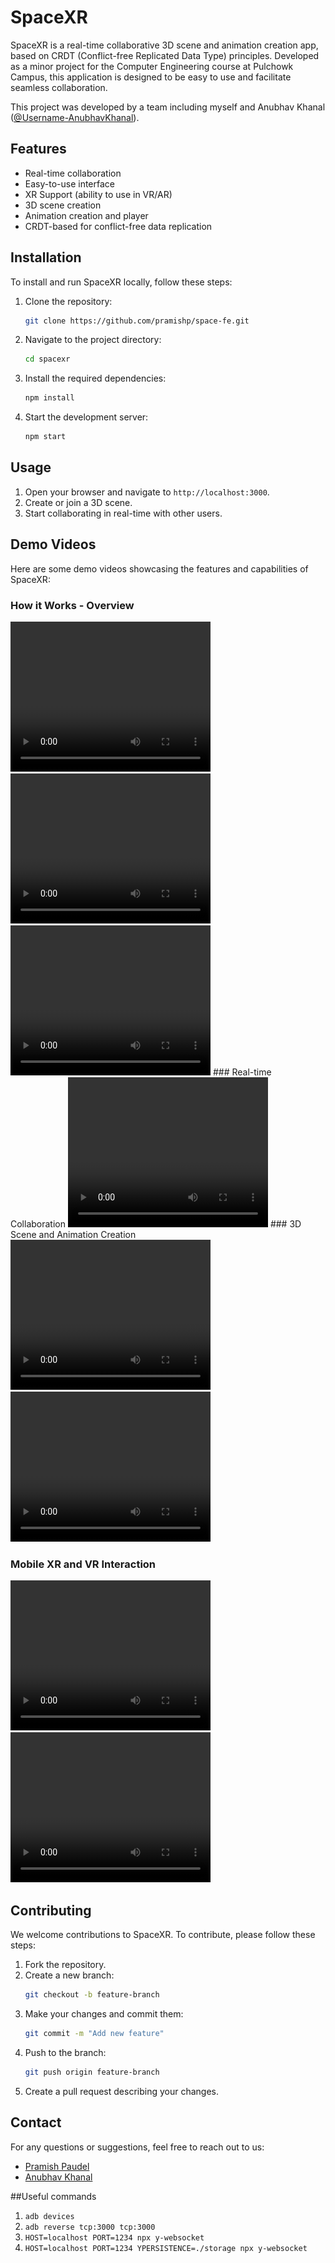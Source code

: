 # SpaceXR

SpaceXR is a real-time collaborative 3D scene and animation creation app, based on CRDT (Conflict-free Replicated Data Type) principles. Developed as a minor project for the Computer Engineering course at Pulchowk Campus, this application is designed to be easy to use and facilitate seamless collaboration. 

This project was developed by a team including myself and Anubhav Khanal ([@Username-AnubhavKhanal](https://github.com/Username-AnubhavKhanal)).

[//]: # (<img src="assets/easy_editor.png" width="80%"/>)

## Features

- Real-time collaboration
- Easy-to-use interface
- XR Support (ability to use in VR/AR)
- 3D scene creation
- Animation creation and player
- CRDT-based for conflict-free data replication

## Installation

To install and run SpaceXR locally, follow these steps:

1. Clone the repository:
    ```bash
    git clone https://github.com/pramishp/space-fe.git
    ```
2. Navigate to the project directory:
    ```bash
    cd spacexr
    ```
3. Install the required dependencies:
    ```bash
    npm install
    ```
4. Start the development server:
    ```bash
    npm start
    ```

## Usage

1. Open your browser and navigate to `http://localhost:3000`.
2. Create or join a 3D scene.
3. Start collaborating in real-time with other users.

## Demo Videos

Here are some demo videos showcasing the features and capabilities of SpaceXR:

### How it Works - Overview
<video width="320" height="240" autoplay loop>
  <source src="assets/how-it-works-1.mp4" type="video/mp4">
  Your browser does not support the video tag.
</video>
<video width="320" height="240" autoplay loop>
  <source src="assets/how-it-works-2.mp4" type="video/mp4">
  Your browser does not support the video tag.
</video>
<video width="320" height="240" autoplay loop>
  <source src="assets/how-it-works-3.mp4" type="video/mp4">
  Your browser does not support the video tag.
</video>
### Real-time Collaboration
<video width="320" height="240" autoplay loop>
  <source src="assets/multi%20user%20scene%20compositino.mp4" type="video/mp4">
  Your browser does not support the video tag.
</video>
### 3D Scene and Animation Creation
<video width="320" height="240" autoplay loop>
  <source src="assets/multi%20user%20scene%20compositino.mp4" type="video/mp4">
  Your browser does not support the video tag.
</video>
<video width="320" height="240" autoplay loop>
  <source src="assets/xr.mp4" type="video/mp4">
  Your browser does not support the video tag.
</video>

[//]: # (### Final Animation)

[//]: # (<video width="320" height="240" autoplay loop>)

[//]: # (  <source src="final animation.mov" type="video/mp4">)

[//]: # (  Your browser does not support the video tag.)

[//]: # (</video>)
### Mobile XR and VR Interaction
<video width="320" height="240" autoplay loop>
  <source src="assets/mobile%20xr%20animation%20play.MOV" type="video/mp4">
  Your browser does not support the video tag.
</video>
<video width="320" height="240" autoplay loop>
  <source src="assets/vr%20interaction.mp4" type="video/mp4">
  Your browser does not support the video tag.
</video>

## Contributing

We welcome contributions to SpaceXR. To contribute, please follow these steps:

1. Fork the repository.
2. Create a new branch:
    ```bash
    git checkout -b feature-branch
    ```
3. Make your changes and commit them:
    ```bash
    git commit -m "Add new feature"
    ```
4. Push to the branch:
    ```bash
    git push origin feature-branch
    ```
5. Create a pull request describing your changes.

[//]: # (## License)

[//]: # ()
[//]: # (This project is licensed under the MIT License. See the [LICENSE]&#40;LICENSE&#41; file for details.)

## Contact

For any questions or suggestions, feel free to reach out to us:

- [Pramish Paudel](https://github.com/pramishp)
- [Anubhav Khanal](https://github.com/Username-AnubhavKhanal)

##Useful commands

1. `adb devices`<br>
2. `adb reverse tcp:3000 tcp:3000`<br>
3. `HOST=localhost PORT=1234 npx y-websocket`<br>
4. `HOST=localhost PORT=1234 YPERSISTENCE=./storage npx y-websocket`<br>
